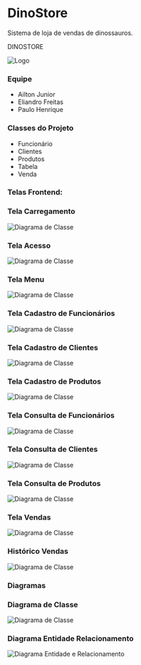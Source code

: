 ﻿# DinoStore
Sistema de loja de vendas de dinossauros.

DINOSTORE

![Logo](https://github.com/juniorperon/DinoStore/blob/main/src/lojadino/Imagens/logo_dino.png)

### Equipe
- Ailton Junior
- Eliandro Freitas
- Paulo Henrique

### Classes do Projeto

 - Funcionário
 - Clientes
 - Produtos
 - Tabela
 - Venda

### Telas Frontend:


### Tela Carregamento

![Diagrama de Classe](https://github.com/juniorperon/DinoStore/blob/main/carregamento.PNG)

### Tela Acesso

![Diagrama de Classe](https://github.com/juniorperon/DinoStore/blob/main/acessoprint.PNG)

### Tela Menu

![Diagrama de Classe](https://github.com/juniorperon/DinoStore/blob/main/menuprint.PNG)

### Tela Cadastro de Funcionários

![Diagrama de Classe](https://github.com/juniorperon/DinoStore/blob/main/cadastrofuncionarioprint.PNG)

### Tela Cadastro de Clientes

![Diagrama de Classe](https://github.com/juniorperon/DinoStore/blob/main/cadastroclienteprint.PNG)

### Tela Cadastro de Produtos

![Diagrama de Classe](https://github.com/juniorperon/DinoStore/blob/main/cadastroprodutoprint.PNG)

### Tela Consulta de Funcionários

![Diagrama de Classe](https://github.com/juniorperon/DinoStore/blob/main/consultafuncionarioprint.PNG)

### Tela Consulta de Clientes

![Diagrama de Classe](https://github.com/juniorperon/DinoStore/blob/main/consultaclientesprint.PNG)

### Tela Consulta de Produtos

![Diagrama de Classe](https://github.com/juniorperon/DinoStore/blob/main/consultaprodutosprint.PNG)

### Tela Vendas

![Diagrama de Classe](https://github.com/juniorperon/DinoStore/blob/main/detalhevendaprint.PNG)

### Histórico Vendas

![Diagrama de Classe](https://github.com/juniorperon/DinoStore/blob/main/historicovendaprint.PNG)


### Diagramas


### Diagrama de Classe

![Diagrama de Classe](https://github.com/juniorperon/DinoStore/blob/main/Diagrama%20de%20Classe%20-%20DinoStore.png)


### Diagrama Entidade Relacionamento

![Diagrama Entidade e Relacionamento](https://github.com/juniorperon/DinoStore/blob/main/DER%20-%20DinoStore.png)


